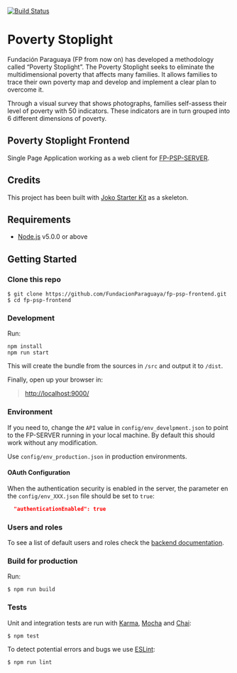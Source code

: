 [![Build Status](https://travis-ci.org/FundacionParaguaya/fp-psp-frontend.svg?branch=master)](https://travis-ci.org/FundacionParaguaya/fp-psp-frontend)

# Poverty Stoplight

Fundación Paraguaya (FP from now on) has developed a methodology called “Poverty Stoplight”. The Poverty Stoplight seeks to eliminate the multidimensional poverty that affects many families. It allows families to trace their own poverty map and develop and implement a clear plan to overcome it.

Through a visual survey that shows photographs, families self-assess their level of poverty with 50 indicators. These indicators are in turn grouped into 6 different dimensions of poverty.

## Poverty Stoplight Frontend

Single Page Application working as a web client for [FP-PSP-SERVER](https://github.com/FundacionParaguaya/FP-PSP-SERVER).

## Credits

This project has been built with [Joko Starter Kit](https://github.com/jokoframework/joko_spa_starter_kit) as a skeleton.

## Requirements

* [Node.js](https://nodejs.org/) v5.0.0 or above

## Getting Started

### Clone this repo

```shell
$ git clone https://github.com/FundacionParaguaya/fp-psp-frontend.git
$ cd fp-psp-frontend
```

### Development

Run:

```shell
npm install
npm run start
```

This will create the bundle from the sources in `/src` and output it to `/dist`.

Finally, open up your browser in:

> [http://localhost:9000/](http://localhost:9000/)

### Environment

If you need to, change the `API` value in `config/env_develpment.json` to point to the FP-SERVER running in your local machine. By default this should work without any modification.

Use `config/env_production.json` in production environments.

#### OAuth Configuration

When the authentication security is enabled in the server, the parameter en the `config/env_XXX.json` file should be set to `true`:

```json
  "authenticationEnabled": true
```

### Users and roles

To see a list of default users and roles check the [backend documentation](https://github.com/FundacionParaguaya/FP-PSP-SERVER/blob/develop/docs/OAUTH.md#default-roles-and-users).

### Build for production

Run:

```shell
$ npm run build
```

### Tests

Unit and integration tests are run with [Karma](http://karma-runner.github.io/0.12/index.html), [Mocha](http://mochajs.org/) and [Chai](http://chaijs.com/):

```shell
$ npm test
```

To detect potential errors and bugs we use [ESLint](https://eslint.org/):

```shell
$ npm run lint
```
